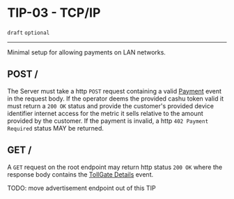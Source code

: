 # TIP-03 - TCP/IP
`draft` `optional`

---

Minimal setup for allowing payments on LAN networks.

## POST /
The Server must take a http `POST` request containing a valid [Payment](#payment) event in the request body.
If the operator deems the provided cashu token valid it must return a `200 OK` status and provide the customer's provided device identifier internet access for the metric it sells relative to the amount provided by the customer. If the payment is invalid, a http `402 Payment Required` status MAY be returned.

## GET /
A `GET` request on the root endpoint may return http status `200 OK` where the response body contains the [TollGate Details](#tollgate-details) event.

TODO: move advertisement endpoint out of this TIP